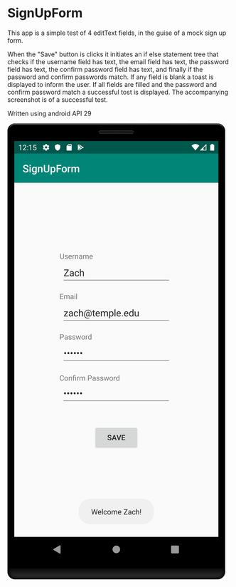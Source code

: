 # SignUpForm

This app is a simple test of 4 editText fields, in the guise of a mock sign up form.

When the "Save" button is clicks it initiates an if else statement tree that checks if the username field has text,
the email field has text, the password field has text, the confirm password field has text, and finally if 
the password and confirm passwords match.  If any field is blank a toast is displayed to inform the user.  If all fields
are filled and the password and confirm password match a successful tost is displayed.  The accompanying screenshot
is of a successful test.

Written using android API 29

![Screenshot](https://raw.githubusercontent.com/zessel/SignUpForm/master/device-2019-09-18-121618.png)
